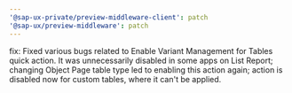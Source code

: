 ```yaml
---
'@sap-ux-private/preview-middleware-client': patch
'@sap-ux/preview-middleware': patch
---
```


fix: Fixed various bugs related to Enable Variant Management for Tables quick action. It was unnecessarily disabled in some apps on List Report; changing Object Page table type led to enabling this action again; action is disabled now for custom tables, where it can't be applied.
